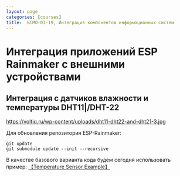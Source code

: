 ```yaml
---
layout: page
categories: [courses]
title:  БСМО-01-19, Интеграция компонентов информационных систем
---
```

# Интеграция приложений ESP Rainmaker с внешними устройствами

## Интеграция с датчиков влажности и температуры DHT11|/DHT-22
https://voltiq.ru/wp-content/uploads/dht11-dht22-and-dht21-3.jpg

Для обновления репозитория ESP-Rainmaker:
```
git update
git submodule update --init --recursive
```

В качестве базового варианта кода будем сегодня использовать пример: 
[【Temperature Sensor Example】](https://github.com/espressif/esp-rainmaker/tree/master/examples/temperature_sensor)


